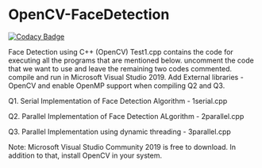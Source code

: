 # OpenCV-FaceDetection

[![Codacy Badge](https://api.codacy.com/project/badge/Grade/d7a7eb2ddc7a46d288f0559d34f0223a)](https://app.codacy.com/manual/naveenchalawadi/OpenCV-FaceDetection?utm_source=github.com&utm_medium=referral&utm_content=naveen0303/OpenCV-FaceDetection&utm_campaign=Badge_Grade_Dashboard)

Face Detection using C++ (OpenCV)
Test1.cpp contains the code for executing all the programs that are mentioned below. uncomment the code that we want to use and leave the remaining two codes commented. compile and run in Microsoft Visual Studio 2019.
Add External libraries - OpenCV and enable OpenMP support when compiling Q2 and Q3.

Q1. Serial Implementation of Face Detection Algorithm - 1serial.cpp

Q2. Parallel Implementation of Face Detection ALgorithm - 2parallel.cpp

Q3. Parallel Implementation using dynamic threading - 3parallel.cpp

Note: Microsoft Visual Studio Community 2019 is free to download. In addition to that, install OpenCV in your system.
